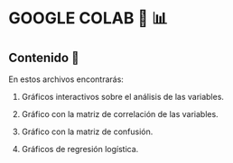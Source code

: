 # GOOGLE COLAB :round_pushpin: :bar_chart:

## Contenido :dart:

En estos archivos encontrarás:

1. Gráficos interactivos sobre el análisis de las variables.

2. Gráfico con la matriz de correlación de las variables.

3. Gráfico con la matriz de confusión.

4. Gráficos de regresión logística.




